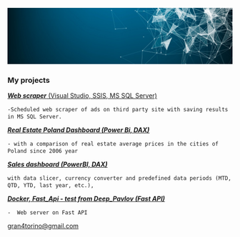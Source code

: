 ![](https://github.com/gran4torino/Portfolio/blob/main/background.jpg)
### **My projects**


[***Web scraper*** (Visual Studio, SSIS, MS SQL Server)](https://github.com/gran4torino/Portfolio/tree/main/MS%20SQL%2C%20SSIS%2C%20Visual%20Studio%20-%20Web%20scraper)

	-Scheduled web scraper of ads on third party site with saving results in MS SQL Server.

[***Real Estate Poland Dashboard 
(Power Bi, DAX)***](https://github.com/gran4torino/Portfolio/tree/main/Power%20BI%20%20-%20Realt%20Estate%20Poland%202006-2022%20dashboard)

	- with a comparison of real estate average prices in the cities of Poland since 2006 year

[***Sales dashboard  (PowerBI, DAX)***](https://github.com/gran4torino/Portfolio/tree/main/Power%20Bi%20,%20DAX-%20Workshop%20%20Data%20Courage) 

	with data slicer, currency converter and predefined data periods (MTD, QTD, YTD, last year, etc.), 


[***Docker, Fast_Api - test from Deep_Pavlov (Fast API)***](https://github.com/gran4torino/Portfolio/tree/main/Docker%2C%20Fast_Api%20-%20test%20from%20Deep_Pavlov)

	-  Web server on Fast API

gran4torino@gmail.com


